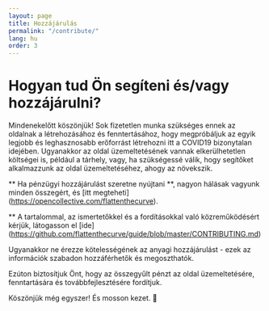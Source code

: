 ```yaml
---
layout: page
title: Hozzájárulás
permalink: "/contribute/"
lang: hu
order: 3
---
```

# Hogyan tud Ön segíteni és/vagy hozzájárulni? 

 Mindenekelőtt köszönjük! Sok fizetetlen munka szükséges ennek az oldalnak a létrehozásához és fenntertásához, hogy megpróbáljuk az egyik legjobb és leghasznosabb erőforrást létrehozni itt a  COVID19 bizonytalan idejében. Ugyanakkor az oldal üzemeltetésének vannak elkerülhetetlen költségei is, például a tárhely, vagy, ha szükségessé válik, hogy segítőket alkalmazzunk az oldal üzemeltetéséhez, ahogy az növekszik. 

 ** Ha pénzügyi hozzájárulást szeretne nyújtani **, nagyon hálásak vagyunk minden összegért, és [itt megteheti] (https://opencollective.com/flattenthecurve). 

 ** A tartalommal, az ismertetőkkel és a fordításokkal való közreműködésért kérjük, látogasson el [ide] (https://github.com/flattenthecurve/guide/blob/master/CONTRIBUTING.md) 

 Ugyanakkor ne érezze kötelességének az anyagi hozzájárulást - ezek az információk szabadon hozzáférhetők és megoszthatók. 

Ezúton biztosítjuk Önt, hogy az összegyűlt pénzt az oldal üzemeltetésére, fenntartására és továbbfejlesztésére fordítjuk.
 
 Köszönjük még egyszer! És mosson kezet. 🙂 
